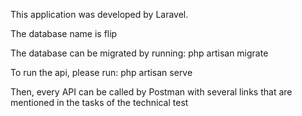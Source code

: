 This application was developed by Laravel.

The database name is flip

The database can be migrated by running:
php artisan migrate

To run the api, please run:
php artisan serve

Then, every API can be called by Postman with several links that are mentioned in the tasks of the technical test
